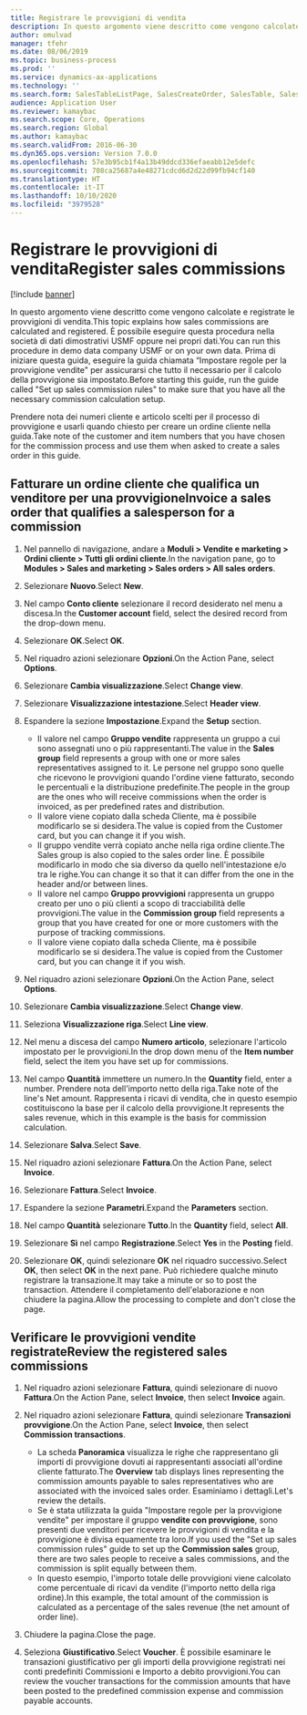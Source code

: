 ```yaml
---
title: Registrare le provvigioni di vendita
description: In questo argomento viene descritto come vengono calcolate e registrate le provvigioni di vendita.
author: omulvad
manager: tfehr
ms.date: 08/06/2019
ms.topic: business-process
ms.prod: ''
ms.service: dynamics-ax-applications
ms.technology: ''
ms.search.form: SalesTableListPage, SalesCreateOrder, SalesTable, SalesEditLines,  CustInvoiceJournal, CommissionTrans, LedgerTransVoucher, CustClassificationGroup
audience: Application User
ms.reviewer: kamaybac
ms.search.scope: Core, Operations
ms.search.region: Global
ms.author: kamaybac
ms.search.validFrom: 2016-06-30
ms.dyn365.ops.version: Version 7.0.0
ms.openlocfilehash: 57e3b95cb1f4a13b49ddcd336efaeabb12e5defc
ms.sourcegitcommit: 708ca25687a4e48271cdcd6d2d22d99fb94cf140
ms.translationtype: HT
ms.contentlocale: it-IT
ms.lasthandoff: 10/10/2020
ms.locfileid: "3979528"
---
```

# <a name="register-sales-commissions"></a><span data-ttu-id="e0750-103">Registrare le provvigioni di vendita</span><span class="sxs-lookup"><span data-stu-id="e0750-103">Register sales commissions</span></span>

[!include [banner](../../includes/banner.md)]

<span data-ttu-id="e0750-104">In questo argomento viene descritto come vengono calcolate e registrate le provvigioni di vendita.</span><span class="sxs-lookup"><span data-stu-id="e0750-104">This topic explains how sales commissions are calculated and registered.</span></span> <span data-ttu-id="e0750-105">È possibile eseguire questa procedura nella società di dati dimostrativi USMF oppure nei propri dati.</span><span class="sxs-lookup"><span data-stu-id="e0750-105">You can run this procedure in demo data company USMF or on your own data.</span></span> <span data-ttu-id="e0750-106">Prima di iniziare questa guida, eseguire la guida chiamata “Impostare regole per la provvigione vendite" per assicurarsi che tutto il necessario per il calcolo della provvigione sia impostato.</span><span class="sxs-lookup"><span data-stu-id="e0750-106">Before starting this guide, run the guide called "Set up sales commission rules" to make sure that you have all the necessary commission calculation setup.</span></span>

<span data-ttu-id="e0750-107">Prendere nota dei numeri cliente e articolo scelti per il processo di provvigione e usarli quando chiesto per creare un ordine cliente nella guida.</span><span class="sxs-lookup"><span data-stu-id="e0750-107">Take note of the customer and item numbers that you have chosen for the commission process and use them when asked to create a sales order in this guide.</span></span>


## <a name="invoice-a-sales-order-that-qualifies-a-salesperson-for-a-commission"></a><span data-ttu-id="e0750-108">Fatturare un ordine cliente che qualifica un venditore per una provvigione</span><span class="sxs-lookup"><span data-stu-id="e0750-108">Invoice a sales order that qualifies a salesperson for a commission</span></span>
1. <span data-ttu-id="e0750-109">Nel pannello di navigazione, andare a **Moduli > Vendite e marketing > Ordini cliente > Tutti gli ordini cliente**.</span><span class="sxs-lookup"><span data-stu-id="e0750-109">In the navigation pane, go to **Modules > Sales and marketing > Sales orders > All sales orders**.</span></span>
2. <span data-ttu-id="e0750-110">Selezionare **Nuovo**.</span><span class="sxs-lookup"><span data-stu-id="e0750-110">Select **New**.</span></span>
3. <span data-ttu-id="e0750-111">Nel campo **Conto cliente** selezionare il record desiderato nel menu a discesa.</span><span class="sxs-lookup"><span data-stu-id="e0750-111">In the **Customer account** field, select the desired record from the drop-down menu.</span></span>
4. <span data-ttu-id="e0750-112">Selezionare **OK**.</span><span class="sxs-lookup"><span data-stu-id="e0750-112">Select **OK**.</span></span>
5. <span data-ttu-id="e0750-113">Nel riquadro azioni selezionare **Opzioni**.</span><span class="sxs-lookup"><span data-stu-id="e0750-113">On the Action Pane, select **Options**.</span></span>
6. <span data-ttu-id="e0750-114">Selezionare **Cambia visualizzazione**.</span><span class="sxs-lookup"><span data-stu-id="e0750-114">Select **Change view**.</span></span>
7. <span data-ttu-id="e0750-115">Selezionare **Visualizzazione intestazione**.</span><span class="sxs-lookup"><span data-stu-id="e0750-115">Select **Header view**.</span></span>
8. <span data-ttu-id="e0750-116">Espandere la sezione **Impostazione**.</span><span class="sxs-lookup"><span data-stu-id="e0750-116">Expand the **Setup** section.</span></span>

    - <span data-ttu-id="e0750-117">Il valore nel campo **Gruppo vendite** rappresenta un gruppo a cui sono assegnati uno o più rappresentanti.</span><span class="sxs-lookup"><span data-stu-id="e0750-117">The value in the **Sales group** field represents a group with one or more sales representatives assigned to it.</span></span> <span data-ttu-id="e0750-118">Le persone nel gruppo sono quelle che ricevono le provvigioni quando l'ordine viene fatturato, secondo le percentuali e la distribuzione predefinite.</span><span class="sxs-lookup"><span data-stu-id="e0750-118">The people in the group are the ones who will receive commissions when the order is invoiced, as per predefined rates and distribution.</span></span>   
    - <span data-ttu-id="e0750-119">Il valore viene copiato dalla scheda Cliente, ma è possibile modificarlo se si desidera.</span><span class="sxs-lookup"><span data-stu-id="e0750-119">The value is copied from the Customer card, but you can change it if you wish.</span></span>  
    - <span data-ttu-id="e0750-120">Il gruppo vendite verrà copiato anche nella riga ordine cliente.</span><span class="sxs-lookup"><span data-stu-id="e0750-120">The Sales group is also copied to the sales order line.</span></span> <span data-ttu-id="e0750-121">È possibile modificarlo in modo che sia diverso da quello nell'intestazione e/o tra le righe.</span><span class="sxs-lookup"><span data-stu-id="e0750-121">You can change it so that it can differ from the one in the header and/or between lines.</span></span>  
    - <span data-ttu-id="e0750-122">Il valore nel campo **Gruppo provvigioni** rappresenta un gruppo creato per uno o più clienti a scopo di tracciabilità delle provvigioni.</span><span class="sxs-lookup"><span data-stu-id="e0750-122">The value in the **Commission group** field represents a group that you have created for one or more customers with the purpose of tracking commissions.</span></span>   
    - <span data-ttu-id="e0750-123">Il valore viene copiato dalla scheda Cliente, ma è possibile modificarlo se si desidera.</span><span class="sxs-lookup"><span data-stu-id="e0750-123">The value is copied from the Customer card, but you can change it if you wish.</span></span>   

9. <span data-ttu-id="e0750-124">Nel riquadro azioni selezionare **Opzioni**.</span><span class="sxs-lookup"><span data-stu-id="e0750-124">On the Action Pane, select **Options**.</span></span>
10. <span data-ttu-id="e0750-125">Selezionare **Cambia visualizzazione**.</span><span class="sxs-lookup"><span data-stu-id="e0750-125">Select **Change view**.</span></span>
11. <span data-ttu-id="e0750-126">Seleziona **Visualizzazione riga**.</span><span class="sxs-lookup"><span data-stu-id="e0750-126">Select **Line view**.</span></span>
12. <span data-ttu-id="e0750-127">Nel menu a discesa del campo **Numero articolo**, selezionare l'articolo impostato per le provvigioni.</span><span class="sxs-lookup"><span data-stu-id="e0750-127">In the drop down menu of the **Item number** field, select the item you have set up for commissions.</span></span> 
13. <span data-ttu-id="e0750-128">Nel campo **Quantità** immettere un numero.</span><span class="sxs-lookup"><span data-stu-id="e0750-128">In the **Quantity** field, enter a number.</span></span> <span data-ttu-id="e0750-129">Prendere nota dell'importo netto della riga.</span><span class="sxs-lookup"><span data-stu-id="e0750-129">Take note of the line's Net amount.</span></span> <span data-ttu-id="e0750-130">Rappresenta i ricavi di vendita, che in questo esempio costituiscono la base per il calcolo della provvigione.</span><span class="sxs-lookup"><span data-stu-id="e0750-130">It represents the sales revenue, which in this example is the basis for commission calculation.</span></span>  
14. <span data-ttu-id="e0750-131">Selezionare **Salva**.</span><span class="sxs-lookup"><span data-stu-id="e0750-131">Select **Save**.</span></span>
15. <span data-ttu-id="e0750-132">Nel riquadro azioni selezionare **Fattura**.</span><span class="sxs-lookup"><span data-stu-id="e0750-132">On the Action Pane, select **Invoice**.</span></span>
16. <span data-ttu-id="e0750-133">Selezionare **Fattura**.</span><span class="sxs-lookup"><span data-stu-id="e0750-133">Select **Invoice**.</span></span>
17. <span data-ttu-id="e0750-134">Espandere la sezione **Parametri**.</span><span class="sxs-lookup"><span data-stu-id="e0750-134">Expand the **Parameters** section.</span></span>
18. <span data-ttu-id="e0750-135">Nel campo **Quantità** selezionare **Tutto**.</span><span class="sxs-lookup"><span data-stu-id="e0750-135">In the **Quantity** field, select **All**.</span></span>
19. <span data-ttu-id="e0750-136">Selezionare **Sì** nel campo **Registrazione**.</span><span class="sxs-lookup"><span data-stu-id="e0750-136">Select **Yes** in the **Posting** field.</span></span>
20. <span data-ttu-id="e0750-137">Selezionare **OK**, quindi selezionare **OK** nel riquadro successivo.</span><span class="sxs-lookup"><span data-stu-id="e0750-137">Select **OK**, then select **OK** in the next pane.</span></span> <span data-ttu-id="e0750-138">Può richiedere qualche minuto registrare la transazione.</span><span class="sxs-lookup"><span data-stu-id="e0750-138">It may take a minute or so to post the transaction.</span></span> <span data-ttu-id="e0750-139">Attendere il completamento dell'elaborazione e non chiudere la pagina.</span><span class="sxs-lookup"><span data-stu-id="e0750-139">Allow the processing to complete and don't close the page.</span></span>  

## <a name="review-the-registered-sales-commissions"></a><span data-ttu-id="e0750-140">Verificare le provvigioni vendite registrate</span><span class="sxs-lookup"><span data-stu-id="e0750-140">Review the registered sales commissions</span></span>
1. <span data-ttu-id="e0750-141">Nel riquadro azioni selezionare **Fattura**, quindi selezionare di nuovo **Fattura**.</span><span class="sxs-lookup"><span data-stu-id="e0750-141">On the Action Pane, select **Invoice**, then select **Invoice** again.</span></span>
2. <span data-ttu-id="e0750-142">Nel riquadro azioni selezionare **Fattura**, quindi selezionare **Transazioni provvigione**.</span><span class="sxs-lookup"><span data-stu-id="e0750-142">On the Action Pane, select **Invoice**, then select **Commission transactions**.</span></span>

    - <span data-ttu-id="e0750-143">La scheda **Panoramica** visualizza le righe che rappresentano gli importi di provvigione dovuti ai rappresentanti associati all'ordine cliente fatturato.</span><span class="sxs-lookup"><span data-stu-id="e0750-143">The **Overview** tab displays lines representing the commission amounts payable to sales representatives who are associated with the invoiced sales order.</span></span> <span data-ttu-id="e0750-144">Esaminiamo i dettagli.</span><span class="sxs-lookup"><span data-stu-id="e0750-144">Let's review the details.</span></span>  
    - <span data-ttu-id="e0750-145">Se è stata utilizzata la guida "Impostare regole per la provvigione vendite" per impostare il gruppo **vendite con provvigione**, sono presenti due venditori per ricevere le provvigioni di vendita e la provvigione è divisa equamente tra loro.</span><span class="sxs-lookup"><span data-stu-id="e0750-145">If you used the "Set up sales commission rules" guide to set up the **Commission sales** group, there are two sales people to receive a sales commissions, and the commission is split equally between them.</span></span>  
    - <span data-ttu-id="e0750-146">In questo esempio, l'importo totale delle provvigioni viene calcolato come percentuale di ricavi da vendite (l'importo netto della riga ordine).</span><span class="sxs-lookup"><span data-stu-id="e0750-146">In this example, the total amount of the commission is calculated as a percentage of the sales revenue (the net amount of order line).</span></span>  
3. <span data-ttu-id="e0750-147">Chiudere la pagina.</span><span class="sxs-lookup"><span data-stu-id="e0750-147">Close the page.</span></span>
4. <span data-ttu-id="e0750-148">Seleziona **Giustificativo**.</span><span class="sxs-lookup"><span data-stu-id="e0750-148">Select **Voucher**.</span></span> <span data-ttu-id="e0750-149">È possibile esaminare le transazioni giustificativo per gli importi della provvigione registrati nei conti predefiniti Commissioni e Importo a debito provvigioni.</span><span class="sxs-lookup"><span data-stu-id="e0750-149">You can review the voucher transactions for the commission amounts that have been posted to the predefined commission expense and commission payable accounts.</span></span>  

